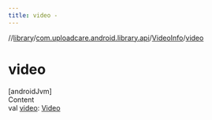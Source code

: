 ```yaml
---
title: video -
---
```

//[library](../../index.md)/[com.uploadcare.android.library.api](../index.md)/[VideoInfo](index.md)/[video](video.md)



# video  
[androidJvm]  
Content  
val [video](video.md): [Video](../-video/index.md)  



